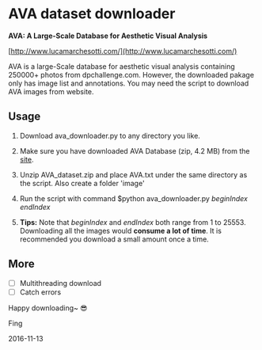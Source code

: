 # AVA dataset downloader

**AVA: A Large-Scale Database for Aesthetic Visual Analysis**

[http://www.lucamarchesotti.com/](http://www.lucamarchesotti.com/)

AVA is a large-Scale database for aesthetic visual analysis containing 250000+ photos from dpchallenge.com.
However, the downloaded pakage only has image list and annotations. You may need the script to download AVA images from website.

## Usage

1. Download ava_downloader.py to any directory you like.

2. Make sure you have downloaded AVA Database (zip, 4.2 MB) from the [site](http://www.lucamarchesotti.com/ava/download/start_download.html).

3. Unzip AVA_dataset.zip and place AVA.txt under the same directory as the script. Also create a folder 'image'

4. Run the script with command $python ava_downloader.py *beginIndex endIndex*

5. **Tips:** Note that *beginIndex* and *endIndex* both range from 1 to 25553. Downloading all the images would **consume a lot of time**. It is recommended you download a small amount once a time.

## More

- [ ] Multithreading download
- [ ] Catch errors

Happy downloading~ :sunglasses:

Fing

2016-11-13